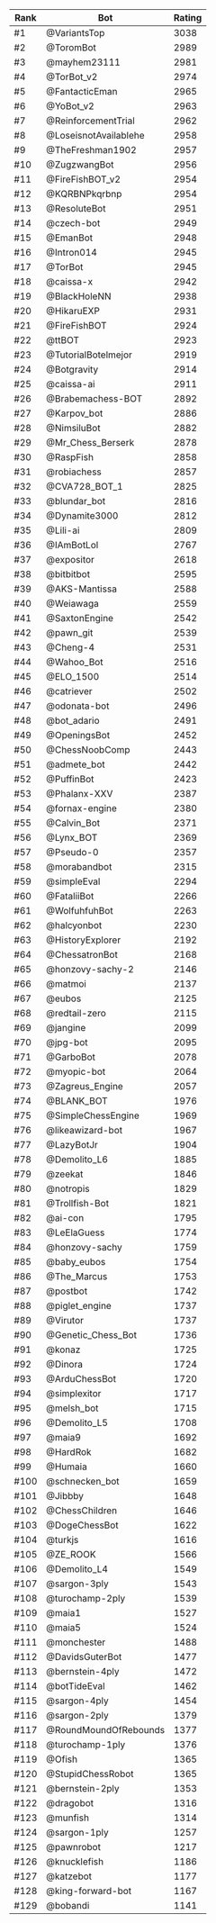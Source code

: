Rank|Bot|Rating
---|---|---
#1|@VariantsTop|3038
#2|@ToromBot|2989
#3|@mayhem23111|2981
#4|@TorBot_v2|2974
#5|@FantacticEman|2965
#6|@YoBot_v2|2963
#7|@ReinforcementTrial|2962
#8|@LoseisnotAvailablehe|2958
#9|@TheFreshman1902|2957
#10|@ZugzwangBot|2956
#11|@FireFishBOT_v2|2954
#12|@KQRBNPkqrbnp|2954
#13|@ResoluteBot|2951
#14|@czech-bot|2949
#15|@EmanBot|2948
#16|@Intron014|2945
#17|@TorBot|2945
#18|@caissa-x|2942
#19|@BlackHoleNN|2938
#20|@HikaruEXP|2931
#21|@FireFishBOT|2924
#22|@ttBOT|2923
#23|@TutorialBotelmejor|2919
#24|@Botgravity|2914
#25|@caissa-ai|2911
#26|@Brabemachess-BOT|2892
#27|@Karpov_bot|2886
#28|@NimsiluBot|2882
#29|@Mr_Chess_Berserk|2878
#30|@RaspFish|2858
#31|@robiachess|2857
#32|@CVA728_BOT_1|2825
#33|@blundar_bot|2816
#34|@Dynamite3000|2812
#35|@Lili-ai|2809
#36|@IAmBotLol|2767
#37|@expositor|2618
#38|@bitbitbot|2595
#39|@AKS-Mantissa|2588
#40|@Weiawaga|2559
#41|@SaxtonEngine|2542
#42|@pawn_git|2539
#43|@Cheng-4|2531
#44|@Wahoo_Bot|2516
#45|@ELO_1500|2514
#46|@catriever|2502
#47|@odonata-bot|2496
#48|@bot_adario|2491
#49|@OpeningsBot|2452
#50|@ChessNoobComp|2443
#51|@admete_bot|2442
#52|@PuffinBot|2423
#53|@Phalanx-XXV|2387
#54|@fornax-engine|2380
#55|@Calvin_Bot|2371
#56|@Lynx_BOT|2369
#57|@Pseudo-0|2357
#58|@morabandbot|2315
#59|@simpleEval|2294
#60|@FataliiBot|2266
#61|@WolfuhfuhBot|2263
#62|@halcyonbot|2230
#63|@HistoryExplorer|2192
#64|@ChessatronBot|2168
#65|@honzovy-sachy-2|2146
#66|@matmoi|2137
#67|@eubos|2125
#68|@redtail-zero|2115
#69|@jangine|2099
#70|@jpg-bot|2095
#71|@GarboBot|2078
#72|@myopic-bot|2064
#73|@Zagreus_Engine|2057
#74|@BLANK_BOT|1976
#75|@SimpleChessEngine|1969
#76|@likeawizard-bot|1967
#77|@LazyBotJr|1904
#78|@Demolito_L6|1885
#79|@zeekat|1846
#80|@notropis|1829
#81|@Trollfish-Bot|1821
#82|@ai-con|1795
#83|@LeElaGuess|1774
#84|@honzovy-sachy|1759
#85|@baby_eubos|1754
#86|@The_Marcus|1753
#87|@postbot|1742
#88|@piglet_engine|1737
#89|@Virutor|1737
#90|@Genetic_Chess_Bot|1736
#91|@konaz|1725
#92|@Dinora|1724
#93|@ArduChessBot|1720
#94|@simplexitor|1717
#95|@melsh_bot|1715
#96|@Demolito_L5|1708
#97|@maia9|1692
#98|@HardRok|1682
#99|@Humaia|1660
#100|@schnecken_bot|1659
#101|@Jibbby|1648
#102|@ChessChildren|1646
#103|@DogeChessBot|1622
#104|@turkjs|1616
#105|@ZE_ROOK|1566
#106|@Demolito_L4|1549
#107|@sargon-3ply|1543
#108|@turochamp-2ply|1539
#109|@maia1|1527
#110|@maia5|1524
#111|@monchester|1488
#112|@DavidsGuterBot|1477
#113|@bernstein-4ply|1472
#114|@botTideEval|1462
#115|@sargon-4ply|1454
#116|@sargon-2ply|1379
#117|@RoundMoundOfRebounds|1377
#118|@turochamp-1ply|1376
#119|@Ofish|1365
#120|@StupidChessRobot|1365
#121|@bernstein-2ply|1353
#122|@dragobot|1316
#123|@munfish|1314
#124|@sargon-1ply|1257
#125|@pawnrobot|1217
#126|@knucklefish|1186
#127|@katzebot|1177
#128|@king-forward-bot|1167
#129|@bobandi|1141
